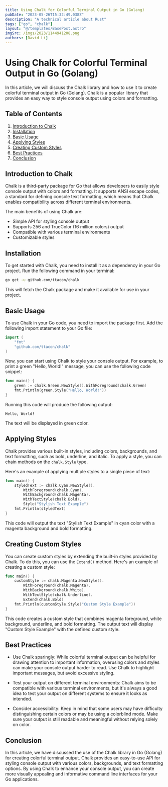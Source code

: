 ```yaml
---
title: Using Chalk for Colorful Terminal Output in Go (Golang)
pubDate: "2023-05-26T15:32:49.038Z"
description: "A technical article about Rust"
tags: ["go", "chalk"]
layout: "@/templates/BasePost.astro"
imgSrc: /imgs/2023/1144941208.png
authors: [David Li]
---
```

# Using Chalk for Colorful Terminal Output in Go (Golang)

In this article, we will discuss the Chalk library and how to use it to create colorful terminal output in Go (Golang). Chalk is a popular library that provides an easy way to style console output using colors and formatting.

## Table of Contents

1. [Introduction to Chalk](#introduction-to-chalk)
2. [Installation](#installation)
3. [Basic Usage](#basic-usage)
4. [Applying Styles](#applying-styles)
5. [Creating Custom Styles](#creating-custom-styles)
6. [Best Practices](#best-practices)
7. [Conclusion](#conclusion)

## Introduction to Chalk

Chalk is a third-party package for Go that allows developers to easily style console output with colors and formatting. It supports ANSI escape codes, a standard for defining console text formatting, which means that Chalk enables compatibility across different terminal environments.

The main benefits of using Chalk are:

- Simple API for styling console output
- Supports 256 and TrueColor (16 million colors) output
- Compatible with various terminal environments
- Customizable styles

## Installation

To get started with Chalk, you need to install it as a dependency in your Go project. Run the following command in your terminal:

```bash
go get -u github.com/ttacon/chalk
```

This will fetch the Chalk package and make it available for use in your project.

## Basic Usage

To use Chalk in your Go code, you need to import the package first. Add the following import statement to your Go file:

```go
import (
	"fmt"
	"github.com/ttacon/chalk"
)
```

Now, you can start using Chalk to style your console output. For example, to print a green "Hello, World!" message, you can use the following code snippet:

```go
func main() {
	green := chalk.Green.NewStyle().WithForeground(chalk.Green)
	fmt.Println(green.Style("Hello, World!"))
}
```

Running this code will produce the following output:

```
Hello, World!
```

The text will be displayed in green color.

## Applying Styles

Chalk provides various built-in styles, including colors, backgrounds, and text formatting, such as bold, underline, and italic. To apply a style, you can chain methods on the `chalk.Style` type.

Here's an example of applying multiple styles to a single piece of text:

```go
func main() {
	styledText := chalk.Cyan.NewStyle().
		WithForeground(chalk.Cyan).
		WithBackground(chalk.Magenta).
		WithTextStyle(chalk.Bold).
		Style("Stylish Text Example")
	fmt.Println(styledText)
}
```

This code will output the text "Stylish Text Example" in cyan color with a magenta background and bold formatting.

## Creating Custom Styles

You can create custom styles by extending the built-in styles provided by Chalk. To do this, you can use the `Extend()` method. Here's an example of creating a custom style:

```go
func main() {
	customStyle := chalk.Magenta.NewStyle().
		WithForeground(chalk.Magenta).
		WithBackground(chalk.White).
		WithTextStyle(chalk.Underline).
		Extend(chalk.Bold)
	fmt.Println(customStyle.Style("Custom Style Example"))
}
```

This code creates a custom style that combines magenta foreground, white background, underline, and bold formatting. The output text will display "Custom Style Example" with the defined custom style.

## Best Practices

- Use Chalk sparingly: While colorful terminal output can be helpful for drawing attention to important information, overusing colors and styles can make your console output harder to read. Use Chalk to highlight important messages, but avoid excessive styling.

- Test your output on different terminal environments: Chalk aims to be compatible with various terminal environments, but it's always a good idea to test your output on different systems to ensure it looks as intended.

- Consider accessibility: Keep in mind that some users may have difficulty distinguishing certain colors or may be using a colorblind mode. Make sure your output is still readable and meaningful without relying solely on color.

## Conclusion

In this article, we have discussed the use of the Chalk library in Go (Golang) for creating colorful terminal output. Chalk provides an easy-to-use API for styling console output with various colors, backgrounds, and text formatting options. By using Chalk to enhance your console output, you can create more visually appealing and informative command line interfaces for your Go applications.
